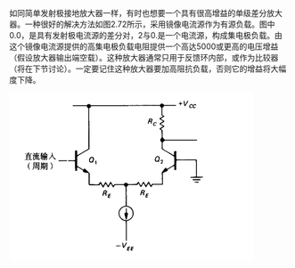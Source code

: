 如同简单发射极接地放大器一样，有时也想要一个具有很高增益的单级差分放大器。一种很好的解决方法如图2.72所示，采用镜像电流源作为有源负载。图中0.0，是具有发射极电流源的差分对，2与0.是一个电流源，构成集电极负载。由这个镜像电流源提供的高集电极负载电阻提供一个高达5000或更高的电压增益（假设放大器输出端空载）。这种放大器通常只用于反馈环内部，或作为比较器（将在下节讨论）。一定要记住这种放大器要加高阻抗负载，否则它的增益将大幅度下降。



![image-20231105153923134](01第一章/img.png)